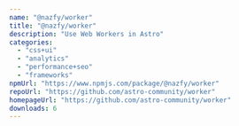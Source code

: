 ```yaml
---
name: "@nazfy/worker"
title: "@nazfy/worker"
description: "Use Web Workers in Astro"
categories:
  - "css+ui"
  - "analytics"
  - "performance+seo"
  - "frameworks"
npmUrl: "https://www.npmjs.com/package/@nazfy/worker"
repoUrl: "https://github.com/astro-community/worker"
homepageUrl: "https://github.com/astro-community/worker"
downloads: 6
---
```

